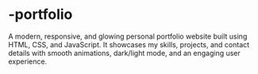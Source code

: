 # -portfolio
A modern, responsive, and glowing personal portfolio website built using HTML, CSS, and JavaScript. It showcases my skills, projects, and contact details with smooth animations, dark/light mode, and an engaging user experience.
